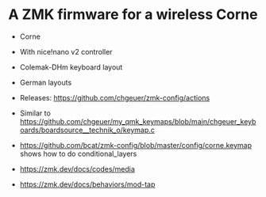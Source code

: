 # A ZMK firmware for a wireless Corne

- Corne
- With nice!nano v2 controller
- Colemak-DHm keyboard layout
- German layouts

- Releases: https://github.com/chgeuer/zmk-config/actions
- Similar to https://github.com/chgeuer/my_qmk_keymaps/blob/main/chgeuer_keyboards/boardsource__technik_o/keymap.c
- https://github.com/bcat/zmk-config/blob/master/config/corne.keymap shows how to do conditional_layers
- https://zmk.dev/docs/codes/media
- https://zmk.dev/docs/behaviors/mod-tap